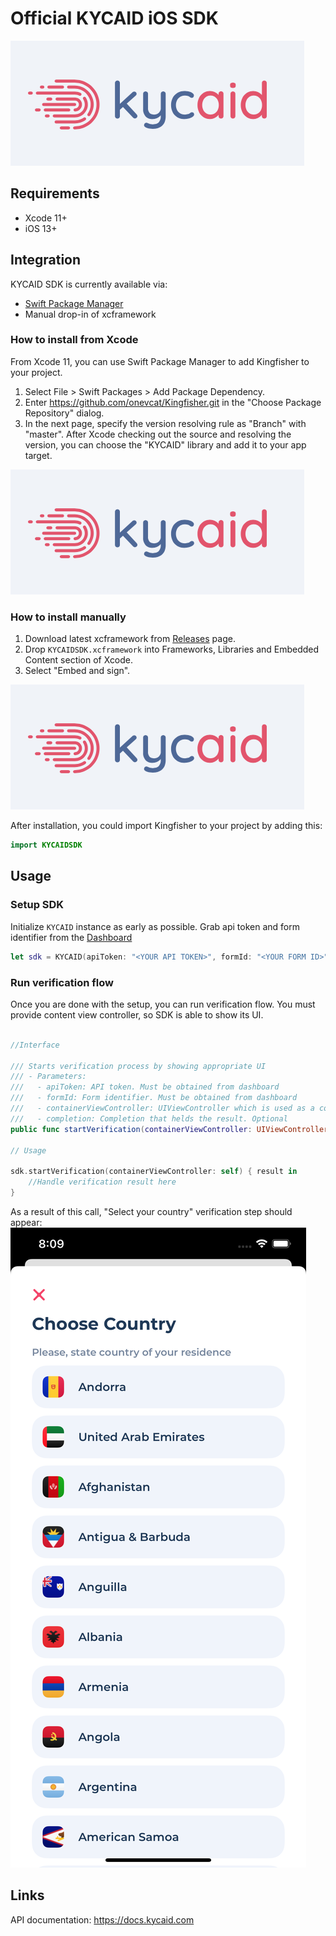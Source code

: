 # Official KYCAID iOS SDK

![GitHub Logo](/logo/logo.png)

## Requirements

* Xcode 11+
* iOS 13+

## Integration

KYCAID SDK is currently available via:

* [Swift Package Manager](https://swift.org/package-manager/)
* Manual drop-in of xcframework

### How to install from Xcode

From Xcode 11, you can use Swift Package Manager to add Kingfisher to your project.
1. Select File > Swift Packages > Add Package Dependency. 
2. Enter https://github.com/onevcat/Kingfisher.git in the "Choose Package Repository" dialog.
3. In the next page, specify the version resolving rule as "Branch" with "master".
After Xcode checking out the source and resolving the version, you can choose the "KYCAID" library and add it to your app target.

![Xcode Screenshot](/logo/logo.png)

### How to install manually

1. Download latest xcframework from [Releases](https://github.com/kycaid/ios-sdk/releases) page.
2. Drop `KYCAIDSDK.xcframework` into Frameworks, Libraries and Embedded Content section of Xcode.
3. Select "Embed and sign".

![Xcode Screenshot](/logo/logo.png)

After installation, you could import Kingfisher to your project by adding this:
```swift
import KYCAIDSDK
```

## Usage

### Setup SDK

Initialize `KYCAID` instance as early as possible. 
Grab api token and form identifier from the [Dashboard](https://kycaid.com/dashboard)
```swift
let sdk = KYCAID(apiToken: "<YOUR API TOKEN>", formId: "<YOUR FORM ID>")
```

### Run verification flow

Once you are done with the setup, you can run verification flow. You must provide content view controller, so SDK is able to show its UI.
```swift

//Interface

/// Starts verification process by showing appropriate UI
/// - Parameters:
///   - apiToken: API token. Must be obtained from dashboard
///   - formId: Form identifier. Must be obtained from dashboard
///   - containerViewController: UIViewController which is used as a contanier. KYCAID shows its UI modally using default presentation properties.
///   - completion: Completion that helds the result. Optional
public func startVerification(containerViewController: UIViewController, completion: ((Result<KYCAIDSDK.KYCAID.VerificationInfo, Error>) -> Void)? = nil)

// Usage

sdk.startVerification(containerViewController: self) { result in
    //Handle verification result here
}
```
As a result of this call, "Select your country" verification step should appear:
![Xcode Screenshot](/logo/country.png)

## Links

API documentation:
https://docs.kycaid.com

